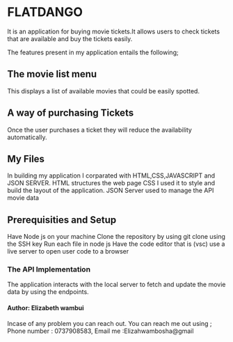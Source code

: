 # FLATDANGO 
It is an application for buying movie tickets.It allows users to check tickets that are available
and buy the tickets easily.

The features present in my application entails the following;
## The movie list menu
This displays a list of available movies that could be easily spotted.
## A way of purchasing Tickets
Once the user purchases a ticket they will reduce the availability 
automatically.
## My Files
In building my application I corparated with HTML,CSS,JAVASCRIPT and JSON SERVER.
HTML structures the web page
CSS  I used it to style and build the layout of the application.
JSON Server used to manage the API  movie data
## Prerequisities and Setup
Have Node js on your machine 
Clone the repository by using git clone using the SSH key
Run each file in node js 
Have the code editor that is (vsc)
use a live server to open user code to a browser

### The API Implementation
The application interacts with the local server to fetch and update the movie data by using 
the endpoints.

#### Author: Elizabeth wambui 
Incase of any problem you can reach out.
You can reach me out using ;
Phone number : 0737908583,
Email me :Elizahwambosha@gmail